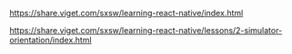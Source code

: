 https://share.viget.com/sxsw/learning-react-native/index.html

https://share.viget.com/sxsw/learning-react-native/lessons/2-simulator-orientation/index.html
